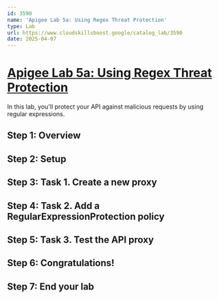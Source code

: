```yaml
---
id: 3590
name: 'Apigee Lab 5a: Using Regex Threat Protection'
type: Lab
url: https://www.cloudskillsboost.google/catalog_lab/3590
date: 2025-04-07
---
```


# [Apigee Lab 5a: Using Regex Threat Protection](https://www.cloudskillsboost.google/catalog_lab/3590)

In this lab, you'll protect your API against malicious requests by using regular expressions.

## Step 1: Overview

## Step 2: Setup

## Step 3: Task 1. Create a new proxy

## Step 4: Task 2. Add a RegularExpressionProtection policy

## Step 5: Task 3. Test the API proxy

## Step 6: Congratulations!

## Step 7: End your lab
